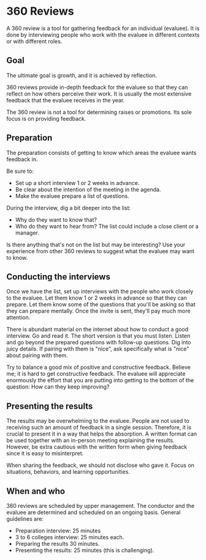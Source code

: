 # 360 Reviews

 A 360 review is a tool for gathering feedback for an individual (evaluee). It is done by interviewing people who work with the evaluee in different contexts or with different roles.

## Goal

The ultimate goal is growth, and it is achieved by reflection.

360 reviews provide in-depth feedback for the evaluee so that they can reflect on how others perceive their work. It is usually the most extensive feedback that the evaluee receives in the year.

The 360 review is not a tool for determining raises or promotions. Its sole focus is on providing feedback.

## Preparation

The preparation consists of getting to know which areas the evaluee wants feedback in.

Be sure to:
- Set up a short interview 1 or 2 weeks in advance.
- Be clear about the intention of the meeting in the agenda.
- Make the evaluee prepare a list of questions.

During the interview, dig a bit deeper into the list:
- Why do they want to know that?
- Who do they want to hear from? The list could include a close client or a manager.

Is there anything that's not on the list but may be interesting? Use your experience from other 360 reviews to suggest what the evaluee may want to know.


## Conducting the interviews

Once we have the list, set up interviews with the people who work closely to the evaluee. Let them know 1 or 2 weeks in advance so that they can prepare. Let them know some of the questions that you'll be asking so that they can prepare mentally. Once the invite is sent, they'll pay much more attention.

There is abundant material on the internet about how to conduct a good interview. Go and read it. The short version is that you must listen. Listen and go beyond the prepared questions with follow-up questions. Dig into juicy details. If pairing with them is "nice", ask specifically what is "nice" about pairing with them.

Try to balance a good mix of positive and constructive feedback. Believe me; it is hard to get constructive feedback. The evaluee will appreciate enormously the effort that you are putting into getting to the bottom of the question: How can they keep improving?

## Presenting the results

The results may be overwhelming to the evaluee. People are not used to receiving such an amount of feedback in a single session. Therefore, it is crucial to present it in a way that helps the absorption. A written format can be used together with an in-person meeting explaining the results. However, be extra cautious with the written form when giving feedback since it is easy to misinterpret.

When sharing the feedback, we should not disclose who gave it. Focus on situations, behaviors, and learning opportunities.
## When and who

360 reviews are scheduled by upper management. The conductor and the evaluee are determined and scheduled on an ongoing basis.
General guidelines are:

- Preparation interview: 25 minutes
- 3 to 6 colleges interview: 25 minutes each.
- Preparing the results 30 minutes.
- Presenting the results: 25 minutes (this is challenging).
